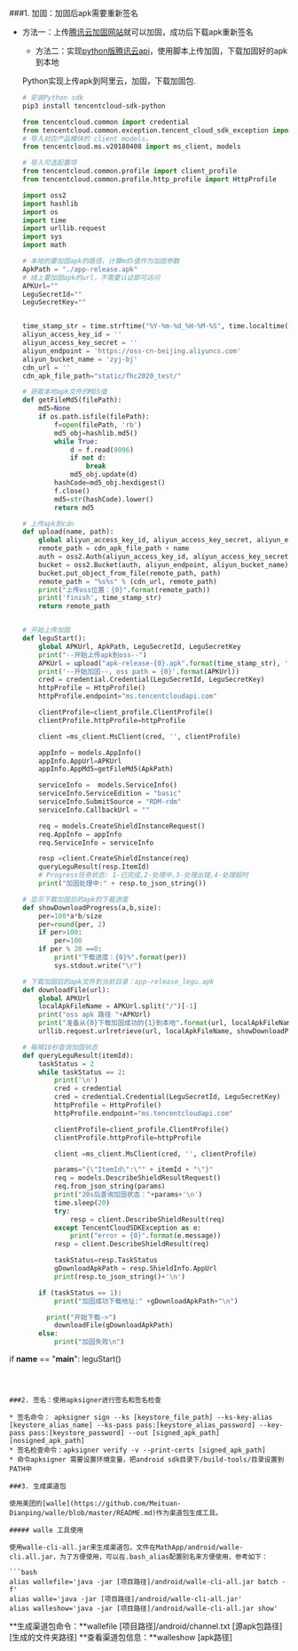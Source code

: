



###1. 加固：加固后apk需要重新签名

* 方法一：上传[腾讯云加固网站](https://cloud.tencent.com/login?s_url=https%3A%2F%2Fconsole.cloud.tencent.com%2Fms%2Findex#)就可以加固，成功后下载apk重新签名

    * 方法二：实现[python版腾讯云api](https://cloud.tencent.com/document/sdk/Python)，使用脚本上传加固，下载加固好的apk到本地

  Python实现上传apk到阿里云，加固，下载加固包.

   ```sh
  # 安装Python sdk
  pip3 install tencentcloud-sdk-python
   ```
  
  
  
  ```python
  from tencentcloud.common import credential
  from tencentcloud.common.exception.tencent_cloud_sdk_exception import TencentCloudSDKException
  # 导入对应产品模块的 client models。
  from tencentcloud.ms.v20180408 import ms_client, models
  
  # 导入可选配置项
  from tencentcloud.common.profile import client_profile
  from tencentcloud.common.profile.http_profile import HttpProfile
  
  import oss2
  import hashlib
  import os
  import time
  import urllib.request
  import sys
  import math
  
  # 本地的要加固apk的路径，计算md5值作为加固参数
  ApkPath = "./app-release.apk"
  # 线上要加固apk的url，不需要认证即可访问
  APKUrl=""
  LeguSecretId=""
  LeguSecretKey=""
  
  
  time_stamp_str = time.strftime("%Y-%m-%d_%H-%M-%S", time.localtime())
  aliyun_access_key_id = ''
  aliyun_access_key_secret = ''
  aliyun_endpoint = 'https://oss-cn-beijing.aliyuncs.com'
  aliyun_bucket_name = 'zyj-bj'
  cdn_url = ''
  cdn_apk_file_path="static/fhc2020_test/"
  
  # 获取本地apk文件的MD5值
  def getFileMd5(filePath):
      md5=None
      if os.path.isfile(filePath):
          f=open(filePath, 'rb')
          md5_obj=hashlib.md5()
          while True:
              d = f.read(8096)
              if not d:
                  break
              md5_obj.update(d)
          hashCode=md5_obj.hexdigest()
          f.close()
          md5=str(hashCode).lower()
          return md5
  
  # 上传apk到cdn
  def upload(name, path):
      global aliyun_access_key_id, aliyun_access_key_secret, aliyun_endpoint, aliyun_bucket_name, cdn_url, cdn_apk_file_path, time_stamp_str
      remote_path = cdn_apk_file_path + name
      auth = oss2.Auth(aliyun_access_key_id, aliyun_access_key_secret)
      bucket = oss2.Bucket(auth, aliyun_endpoint, aliyun_bucket_name)
      bucket.put_object_from_file(remote_path, path)
      remote_path = "%s%s" % (cdn_url, remote_path)
      print("上传oss位置：{0}".format(remote_path))
      print('finish', time_stamp_str)
      return remote_path
  
  
  # 开始上传加固
  def leguStart():
      global APKUrl, ApkPath, LeguSecretId, LeguSecretKey
      print("--开始上传apk到oss--")
      APKUrl = upload("apk-release-{0}.apk".format(time_stamp_str), './app-release.apk')
      print('--开始加固--, oss path = {0}'.format(APKUrl))
      cred = credential.Credential(LeguSecretId, LeguSecretKey)
      httpProfile = HttpProfile()
      httpProfile.endpoint="ms.tencentcloudapi.com"
  
      clientProfile=client_profile.ClientProfile()
      clientProfile.httpProfile=httpProfile
  
      client =ms_client.MsClient(cred, '', clientProfile)
  
      appInfo = models.AppInfo()
      appInfo.AppUrl=APKUrl
      appInfo.AppMd5=getFileMd5(ApkPath)
  
      serviceInfo =  models.ServiceInfo()
      serviceInfo.ServiceEdition = "basic"
      serviceInfo.SubmitSource = "RDM-rdm"
      serviceInfo.CallbackUrl = ""
  
      req = models.CreateShieldInstanceRequest()
      req.AppInfo = appInfo
      req.ServiceInfo = serviceInfo
  
      resp =client.CreateShieldInstance(req)
      queryLeguResult(resp.ItemId)
      # Progress任务状态: 1-已完成,2-处理中,3-处理出错,4-处理超时
      print("加固处理中:" + resp.to_json_string())
  
  # 显示下载加固后的apk的下载进度
  def showDownloadProgress(a,b,size):
      per=100*a*b/size
      per=round(per, 2)
      if per>100:
          per=100
      if per % 20 ==0:
          print("下载进度：{0}%".format(per))
          sys.stdout.write("\r")
  
  # 下载加固后的apk文件到当前目录：app-release_legu.apk
  def downloadFile(url):
      global APKUrl
      localApkFileName = APKUrl.split("/")[-1]
      print("oss apk 路径 "+APKUrl)
      print("准备从{0}下载加固成功的{1}到本地".format(url, localApkFileName))
      urllib.request.urlretrieve(url, localApkFileName, showDownloadProgress)
  
  # 每隔10秒查询加固状态
  def queryLeguResult(itemId):
      taskStatus = 2
      while taskStatus == 2:
          print('\n')
          cred = credential
          cred = credential.Credential(LeguSecretId, LeguSecretKey)
          httpProfile = HttpProfile()
          httpProfile.endpoint="ms.tencentcloudapi.com"
  
          clientProfile=client_profile.ClientProfile()
          clientProfile.httpProfile=httpProfile
  
          client =ms_client.MsClient(cred, '', clientProfile)
  
          params="{\"ItemId\":\"" + itemId + "\"}"
          req = models.DescribeShieldResultRequest()
          req.from_json_string(params)
          print("20s后查询加固状态："+params+'\n')
          time.sleep(20)
          try:
              resp = client.DescribeShieldResult(req)
          except TencentCloudSDKException as e:
              print("error = {0}".format(e.message))
          resp = client.DescribeShieldResult(req)
  
          taskStatus=resp.TaskStatus
          gDownloadApkPath = resp.ShieldInfo.AppUrl
          print(resp.to_json_string()+'\n')
  
      if (taskStatus == 1):
          print("加固成功下载地址:" +gDownloadApkPath+"\n")
  
        print("开始下载->")
          downloadFile(gDownloadApkPath)
      else:
          print("加固失败\n")
  
if __name__ == "__main__":
      leguStart()
  ```
  
  

###2. 签名：使用apksigner进行签名和签名检查

* 签名命令： apksigner sign --ks [keystore_file_path] --ks-key-alias [keystore_alias_name] --ks-pass pass:[keystore_alias_password] --key-pass pass:[keystore_password] --out [signed_apk_path]  [nosigned_apk_path]
* 签名检查命令：apksigner verify -v --print-certs [signed_apk_path]
* 命令apksigner 需要设置环境变量，把android sdk目录下/build-tools/目录设置到PATH中

###3. 生成渠道包

使用美团的[walle](https://github.com/Meituan-Dianping/walle/blob/master/README.md)作为渠道包生成工具。

##### walle 工具使用

使用walle-cli-all.jar来生成渠道包，文件在MathApp/android/walle-cli.all.jar，为了方便使用，可以在.bash_alias配置别名来方便使用，参考如下：

```bash
alias wallefile='java -jar [项目路径]/android/walle-cli-all.jar batch -f'
alias walle='java -jar [项目路径]/android/walle-cli-all.jar'
alias walleshow='java -jar [项目路径]/android/walle-cli-all.jar show'
```

**生成渠道包命令：**wallefile   [项目路径]/android/channel.txt    [源apk包路径]    [生成的文件夹路径]
**查看渠道包信息：**walleshow  [apk路径]

